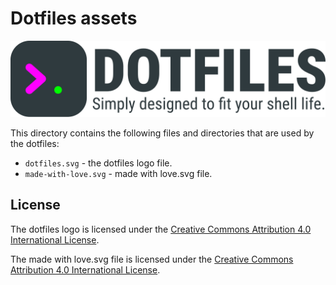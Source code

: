 # Dotfiles assets

![Banner representing the Dotfiles Library](/assets/dotfiles.svg)

This directory contains the following files and directories that are used by the dotfiles:

- `dotfiles.svg` - the dotfiles logo file.
- `made-with-love.svg` - made with love.svg file.

## License

The dotfiles logo is licensed under the [Creative Commons Attribution 4.0 International License](https://creativecommons.org/licenses/by/4.0/).

The made with love.svg file is licensed under the [Creative Commons Attribution 4.0 International License](https://creativecommons.org/licenses/by/4.0/).

